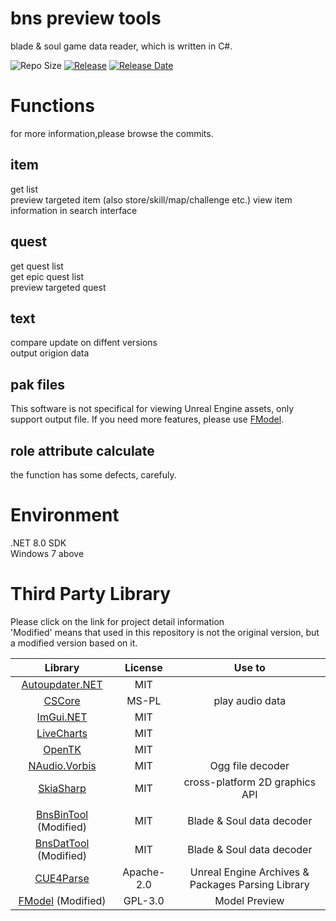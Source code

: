 bns preview tools
==========================
blade & soul game data reader, which is written in C#.

![Repo Size](https://img.shields.io/github/repo-size/xyliaup/bns-preview-tools?style=flat-square)
[![Release](https://img.shields.io/github/release-pre/xyliaup/bns-preview-tools?style=flat-square)](https://github.com/XyliaUp/bns-preview-tools/releases/latest)
[![Release Date](https://img.shields.io/github/release-date-pre/xyliaup/bns-preview-tools?style=flat-square)](https://github.com/XyliaUp/bns-preview-tools/releases/latest)


Functions
==========================
for more information,please browse the commits.
## item
get list    
preview targeted item (also store/skill/map/challenge etc.) 
view item information in search interface   

## quest
get quest list  
get epic quest list  
preview targeted quest

## text
compare update on diffent versions  
output origion data

## pak files
This software is not specifical for viewing Unreal Engine assets, only support output file.
If you need more features, please use [FModel](https://github.com/4sval/FModel).


## role attribute calculate
the function has some defects, carefuly.    

Environment
==========================
.NET 8.0 SDK    
Windows 7 above


Third Party Library
==========================
Please click on the link for project detail information  
'Modified' means that used in this repository is not the original version, but a modified version based on it.

| Library | License | Use to | 
| :----:  | :----:  | :----: |
| [Autoupdater.NET](https://github.com/ravibpatel/AutoUpdater.NET) | MIT |  |
| [CSCore](https://github.com/filoe/cscore) | MS-PL | play audio data |
| [ImGui.NET](https://github.com/ImGuiNET/ImGui.NET) | MIT |  |
| [LiveCharts](https://github.com/Live-Charts/Live-Charts) | MIT |  |
| [OpenTK](https://github.com/opentk/opentk) | MIT |  |
| [NAudio.Vorbis](https://github.com/naudio/Vorbis) | MIT | Ogg file decoder |
| [SkiaSharp](https://github.com/mono/SkiaSharp) | MIT | cross-platform 2D graphics API |
| |
| [BnsBinTool](https://github.com/notscuffed/BnsBinTool) (Modified) | MIT | Blade & Soul data decoder |
| [BnsDatTool](https://github.com/ashllay/BnsDatTool)    (Modified) | MIT | Blade & Soul data decoder |
| [CUE4Parse](https://github.com/FabianFG/CUE4Parse) | Apache-2.0 | Unreal Engine Archives & Packages Parsing Library |
| [FModel](https://github.com/4sval/FModel/) (Modified) | GPL-3.0 | Model Preview |